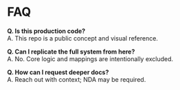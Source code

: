 # FAQ

**Q. Is this production code?**  
A. This repo is a public concept and visual reference.

**Q. Can I replicate the full system from here?**  
A. No. Core logic and mappings are intentionally excluded.

**Q. How can I request deeper docs?**  
A. Reach out with context; NDA may be required.
